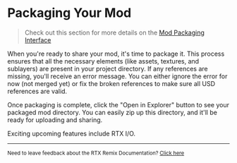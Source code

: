 # Packaging Your Mod

> Check out this section for more details on the [Mod Packaging Interface](learning-packaging.md)

When you're ready to share your mod, it's time to package it. This process ensures that all the necessary elements (like assets, textures, and sublayers) are present in your project directory. If any references are missing, you'll receive an error message. You can either ignore the error for now (not merged yet) or fix the broken references to make sure all USD references are valid.

Once packaging is complete, click the "Open in Explorer" button to see your packaged mod directory. You can easily zip up this directory, and it'll be ready for uploading and sharing.

Exciting upcoming features include RTX I/O.

***
<sub> Need to leave feedback about the RTX Remix Documentation?  [Click here](https://github.com/NVIDIAGameWorks/rtx-remix/issues/new?assignees=nvdamien&labels=documentation%2Cfeedback%2Ctriage&projects=&template=documentation_feedback.yml&title=%5BDocumentation+feedback%5D%3A+) <sub>